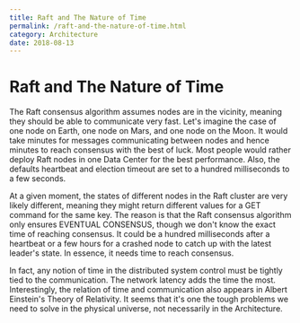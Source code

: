 ```yaml
---
title: Raft and The Nature of Time
permalink: /raft-and-the-nature-of-time.html
category: Architecture
date: 2018-08-13
---
```


# Raft and The Nature of Time

The Raft consensus algorithm assumes nodes are in the vicinity, meaning they should be able to communicate very fast. Let's imagine the case of one node on Earth, one node on Mars, and one node on the Moon. It would take minutes for messages communicating between nodes and hence minutes to reach consensus with the best of luck. Most people would rather deploy Raft nodes in one Data Center for the best performance. Also, the defaults heartbeat and election timeout are set to a hundred milliseconds to a few seconds.

At a given moment, the states of different nodes in the Raft cluster are very likely different, meaning they might return different values for a GET command for the same key. The reason is that the Raft consensus algorithm only ensures EVENTUAL CONSENSUS, though we don't know the exact time of reaching consensus. It could be a hundred milliseconds after a heartbeat or a few hours for a crashed node to catch up with the latest leader's state. In essence, it needs time to reach consensus.

In fact, any notion of time in the distributed system control must be tightly tied to the communication. The network latency adds the time the most. Interestingly, the relation of time and communication also appears in Albert Einstein's Theory of Relativity. It seems that it's one the tough problems we need to solve in the physical universe, not necessarily in the Architecture.
